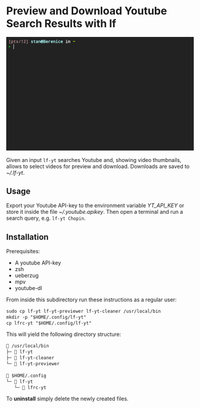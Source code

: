 # Preview and Download Youtube Search Results with **lf**

![](demo.gif)

Given an input `lf-yt` searches Youtube and, showing video thumbnails, allows to select videos for preview and download. Downloads are saved to *~/.lf-yt*.

## Usage

Export your Youtube API-key to the environment variable *YT_API_KEY* or store it inside the file *~/.youtube.apikey*. Then open a terminal and run a search query, e.g. `lf-yt Chopin`.

## Installation

Prerequisites:

+ A youtube API-key
+ zsh
+ ueberzug
+ mpv
+ youtube-dl

From inside this subdirectory run these instructions as a regular user:

```
sudo cp lf-yt lf-yt-previewer lf-yt-cleaner /usr/local/bin
mkdir -p "$HOME/.config/lf-yt"
cp lfrc-yt "$HOME/.config/lf-yt"
```

This will yield the following directory structure:

```
 /usr/local/bin
├─  lf-yt
├─  lf-yt-cleaner
└─  lf-yt-previewer

 $HOME/.config
└─  lf-yt
   └─  lfrc-yt
```

To **uninstall** simply delete the newly created files.
